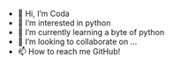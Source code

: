 - 👋 Hi, I’m Coda
- 👀 I’m interested in python
- 🌱 I’m currently learning a byte of python
- 💞️ I’m looking to collaborate on ...
- 📫 How to reach me GitHub!
